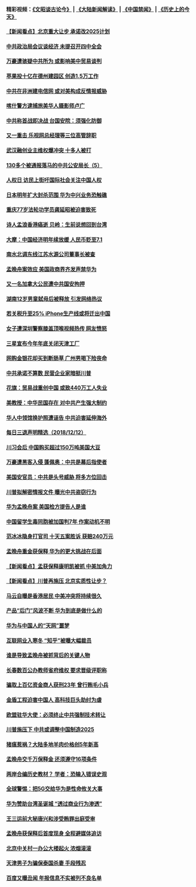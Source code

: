 #### 精彩视频：[《文昭谈古论今》](https://github.com/gfw-breaker/wenzhao/blob/master/README.md?t=12131831) | [《大陆新闻解读》](https://github.com/gfw-breaker/ntdtv-comedy/blob/master/README.md?t=12131831) | [《中国禁闻》](https://github.com/gfw-breaker/ntdtv-news/blob/master/README.md?t=12131831) | [《历史上的今天》](https://github.com/gfw-breaker/today-in-history/blob/master/README.md?t=12131831) 

#### [【新闻看点】北京重大让步 承诺改2025计划](../pages/nsc413/n10908909.md?t=12131831) 

#### [中共政治局会议谈经济 未提召开四中全会](../pages/nsc413/n10908938.md?t=12131831) 

#### [万豪遭骇疑中共所为 或影响美中贸易谈判](../pages/nsc413/n10909029.md?t=12131831) 

#### [苹果投十亿在德州建园区 创造1.5万工作](../pages/nsc413/n10908912.md?t=12131831) 

#### [中共在非洲建电信网 或对美构成反情报威胁](../pages/nsc413/n10908572.md?t=12131831) 

#### [喀什警方逮捕旅美华人摄影师卢广](../pages/nsc413/n10908758.md?t=12131831) 

#### [中共称首战即决战 台国安院：须强化防御](../pages/nsc413/n10908491.md?t=12131831) 

#### [又一重击 乐视网总经理等三位高管辞职](../pages/nsc413/n10908741.md?t=12131831) 


#### [武汉融创业主维权爆冲突 十多人被打](../pages/nsc413/n10908617.md?t=12131831) 

#### [130多个被通报落马的中共公安局长（5）](../pages/nsc413/n10841078.md?t=12131831) 

#### [人权日 访民上街吁国际社会关注中国人权](../pages/nsc413/n10908674.md?t=12131831) 

#### [日本明年扩大封杀范围 华为中兴业务恐触礁](../pages/nsc413/n10908418.md?t=12131831) 

#### [重庆77岁法轮功学员龚延昭被迫害致死](../pages/nsc413/n10906097.md?t=12131831) 

#### [诗人孟浪香港癌逝 贝岭：生前说想回到台湾](../pages/nsc413/n10908178.md?t=12131831) 

#### [大摩：中国经济明年续放缓 人民币贬至7.1](../pages/nsc413/n10907763.md?t=12131831) 

#### [南水北调东线江苏水源公司董事长被查](../pages/nsc413/n10907880.md?t=12131831) 

#### [孟晚舟案效应 美国政商界齐发声禁华为](../pages/nsc413/n10907052.md?t=12131831) 

#### [又一名加拿大公民遭中共国安拘押](../pages/nsc413/n10907831.md?t=12131831) 

#### [湖南12岁男童弑母后被释放 引发网络热议](../pages/nsc413/n10907502.md?t=12131831) 

#### [若关税升至25% iPhone生产线或将迁出中国](../pages/nsc413/n10907577.md?t=12131831) 

#### [女子遭深圳警察膝盖顶喉视频热传 网友愤怒](../pages/nsc413/n10907731.md?t=12131831) 

#### [三星宣布今年年底关闭天津工厂](../pages/nsc413/n10907554.md?t=12131831) 

#### [网购金银花却买到断肠草 广州男喝下险丧命](../pages/nsc413/n10907798.md?t=12131831) 

#### [中共承诺不算数 民营企业家暗挺川普](../pages/nsc413/n10903835.md?t=12131831) 

#### [花旗：贸易战重创中国 或致440万工人失业](../pages/nsc413/n10907528.md?t=12131831) 

#### [美教授：中华民国存在 对中共产生强大制约](../pages/nsc413/n10907472.md?t=12131831) 

#### [华人中领馆换护照遭诬告 中共迫害延伸海外](../pages/nsc413/n10907364.md?t=12131831) 

#### [每日三退声明精选（2018/12/12）](../pages/nsc413/n10907597.md?t=12131831) 

#### [川习会后 中国购买超过150万吨美国大豆](../pages/nsc413/n10906996.md?t=12131831) 

#### [万豪遭黑客入侵 蓬佩奥：中共是幕后指使者](../pages/nsc413/n10907374.md?t=12131831) 

#### [美国安官员：中共是头号威胁 将多方位回击](../pages/nsc413/n10907199.md?t=12131831) 

#### [川普拟解密情报文件 曝光中共盗窃行为](../pages/nsc413/n10906855.md?t=12131831) 

#### [华为孟晚舟案 美国检方提告人是谁](../pages/nsc413/n10907015.md?t=12131831) 

#### [中国留学生毒同胞被加国判7年 作案动机不明](../pages/nsc413/n10907033.md?t=12131831) 

#### [范冰冰隐身打官司 十天五案胜诉 获赔240万元](../pages/nsc413/n10906817.md?t=12131831) 

#### [孟晚舟重金获保释 华为的更大挑战在后面](../pages/nsc413/n10902085.md?t=12131831) 

#### [【新闻看点】孟获保释康明凯被抓 中美加角力](../pages/nsc413/n10906832.md?t=12131831) 

#### [【新闻看点】川普再施压 北京实质性让步？](../pages/nsc413/n10906802.md?t=12131831) 

#### [马云自曝是香港居民 中美冲突将持续很久](../pages/nsc413/n10906846.md?t=12131831) 

#### [产品“后门”风波不断 华为到底是做什么的](../pages/nsc413/n10906964.md?t=12131831) 

#### [华为与中国人的“天网”噩梦](../pages/nsc413/n10906884.md?t=12131831) 

#### [互联网业入寒冬 “知乎”被曝大幅裁员](../pages/nsc413/n10906858.md?t=12131831) 

#### [谁是导致孟晚舟被抓背后的关键人物](../pages/nsc413/n10906787.md?t=12131831) 

#### [长春数百公办教师省府维权 要求晋级评职称](../pages/nsc413/n10906673.md?t=12131831) 

#### [骗取上百亿资金商人获刑23年 曾行贿毛小兵](../pages/nsc413/n10906693.md?t=12131831) 

#### [金盾工程迫害中国人 高科技巨头助纣为虐](../pages/nsc413/n10906636.md?t=12131831) 

#### [欧盟驻华大使：必须终止中共强制技术转让](../pages/nsc413/n10906425.md?t=12131831) 

#### [川普施压下 中共或调整中国制造2025](../pages/nsc413/n10906669.md?t=12131831) 

#### [猪瘟惹祸？大陆多地羊肉价格创5年新高](../pages/nsc413/n10906686.md?t=12131831) 

#### [孟晚舟交千万保释金 还须遵守16项条件](../pages/nsc413/n10906576.md?t=12131831) 

#### [两岸合编历史教材？ 学者：恐输入错误史观](../pages/nsc413/n10906254.md?t=12131831) 

#### [全球警惕：把5G交给华为是性命攸关大事](../pages/nsc413/n10906129.md?t=12131831) 


#### [华为赞助台湾圣诞城 “透过商业行为渗透”](../pages/nsc413/n10906214.md?t=12131831) 

#### [王三运前大秘唐兴和涉受贿罪出庭受审](../pages/nsc413/n10905996.md?t=12131831) 

#### [孟晚舟获保释后首度现身 全程避媒体追访](../pages/nsc413/n10906179.md?t=12131831) 

#### [北京中关村一办公大楼起火 浓烟滚滚](../pages/nsc413/n10905577.md?t=12131831) 

#### [天津男子为骗保泰国杀妻 手段残忍](../pages/nsc413/n10905523.md?t=12131831) 

#### [百度又曝丑闻 年报信息不实被列不良名单](../pages/nsc413/n10905376.md?t=12131831) 


